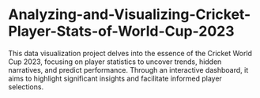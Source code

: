 # Analyzing-and-Visualizing-Cricket-Player-Stats-of-World-Cup-2023
This data visualization project delves into the essence of the Cricket World Cup 2023, focusing on player statistics to uncover trends, hidden narratives, and predict performance. Through an interactive dashboard, it aims to highlight significant insights and facilitate informed player selections.
